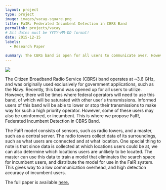 ```yaml
---
layout: project
type: project
image: images/vacay-square.png
title: FaIR: Federated Incumbent Detection in CBRS Band
permalink: projects/vacay
# All dates must be YYYY-MM-DD format!
date: 2015-12-15
labels:
  - Research Paper

summary: The CBRS band is open for all users to communicate over. However, when a high priority user needs to use this channel, other users would interfere with the priority user's usage of the channel. We propose FaIR, which when requested, determines all non-priority users on the band and lowers their transmission to an acceptable rate.
---
```


<img class="ui medium right floated rounded image" src="../images/vacay-home-page.png">

The Citizen Broadband Radio Service (CBRS) band operates at ~3.6 GHz, and was originally used exclusively for government applications, such as the Navy. Recently, this band was opened up for all users to utilize. However, there will be times where federal operators will need to use this band, of which will be saturated with other user's transmissions. Informed users of this band will be able to lower or stop their transmissions to make way for such a high priority operator. However, some of these users may also be uninformed, or incumbent. This is where we propose FaIR, Federated Incumbent Detection in CBRS Band.

The FaIR model consists of sensors, such as radio towers, and a master, such as a central server. The radio towers collect data of its surroundings, such as what users are connected and at what location. One special thing to note is that since data is collected at which locations users could be at, we can also determine which locations users are unlikely to be located. The master can use this data to train a model that eliminates the search space for incumbent users, and distribute the model for use in the FaIR system. This gives way to a low communication overhead, and high detection accuracy of incumbent users.

The full paper is available [here.](https://ieeexplore.ieee.org/document/8935736)

